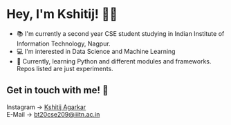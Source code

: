 # Hey, I'm Kshitij! 👋🏽
* 📚 I'm currently a second year CSE student studying in Indian Institute of Information Technology, Nagpur.
* 💻 I'm interested in Data Science and Machine Learning
* 📃 Currently, learning Python and different modules and frameworks. Repos listed are just experiments.

## Get in touch with me! 📱
Instagram -> [Kshitij Agarkar](https://www.instagram.com/kshitij_agarkar/ "Instagram Account")<br>
E-Mail -> <bt20cse209@iiitn.ac.in>
